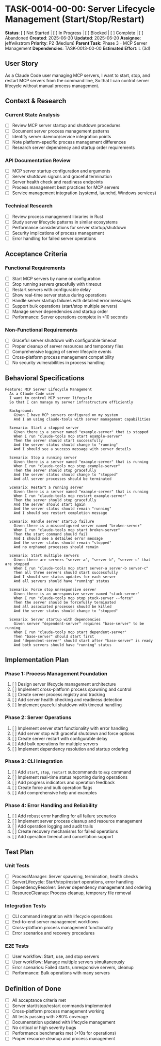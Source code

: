 # TASK-0014-00-00: Server Lifecycle Management (Start/Stop/Restart)

**Status**: [ ] Not Started | [ ] In Progress | [ ] Blocked | [ ] Complete | [ ] Abandoned
**Created**: 2025-06-20
**Updated**: 2025-06-20
**Assignee**: jeffwikstrom
**Priority**: P2 (Medium)
**Parent Task**: Phase 3 - MCP Server Management
**Dependencies**: TASK-0013-00-00
**Estimated Effort**: L (3d)

## User Story
As a Claude Code user managing MCP servers,
I want to start, stop, and restart MCP servers from the command line,
So that I can control server lifecycle without manual process management.

## Context & Research

### Current State Analysis
- [ ] Review MCP server startup and shutdown procedures
- [ ] Document server process management patterns
- [ ] Identify server daemon/service integration points
- [ ] Note platform-specific process management differences
- [ ] Research server dependency and startup order requirements

### API Documentation Review
- [ ] MCP server startup configuration and arguments
- [ ] Server shutdown signals and graceful termination
- [ ] Server health check and readiness endpoints
- [ ] Process management best practices for MCP servers
- [ ] Service management integration (systemd, launchd, Windows services)

### Technical Research
- [ ] Review process management libraries in Rust
- [ ] Study server lifecycle patterns in similar ecosystems
- [ ] Performance considerations for server startup/shutdown
- [ ] Security implications of process management
- [ ] Error handling for failed server operations

## Acceptance Criteria

### Functional Requirements
- [ ] Start MCP servers by name or configuration
- [ ] Stop running servers gracefully with timeout
- [ ] Restart servers with configurable delay
- [ ] Show real-time server status during operations
- [ ] Handle server startup failures with detailed error messages
- [ ] Support bulk operations (start/stop multiple servers)
- [ ] Manage server dependencies and startup order
- [ ] Performance: Server operations complete in <10 seconds

### Non-Functional Requirements
- [ ] Graceful server shutdown with configurable timeout
- [ ] Proper cleanup of server resources and temporary files
- [ ] Comprehensive logging of server lifecycle events
- [ ] Cross-platform process management compatibility
- [ ] No security vulnerabilities in process handling

## Behavioral Specifications

```gherkin
Feature: MCP Server Lifecycle Management
  As a Claude Code user
  I want to control MCP server lifecycle
  So that I can manage my server infrastructure efficiently

  Background:
    Given I have MCP servers configured on my system
    And I am using claude-tools with server management capabilities

  Scenario: Start a stopped server
    Given there is a server named "example-server" that is stopped
    When I run "claude-tools mcp start example-server"
    Then the server should start successfully
    And the server status should change to "running"
    And I should see a success message with server details

  Scenario: Stop a running server
    Given there is a server named "example-server" that is running
    When I run "claude-tools mcp stop example-server"
    Then the server should stop gracefully
    And the server status should change to "stopped"
    And all server processes should be terminated

  Scenario: Restart a running server
    Given there is a server named "example-server" that is running
    When I run "claude-tools mcp restart example-server"
    Then the server should stop gracefully
    And the server should start again
    And the server status should remain "running"
    And I should see restart completion message

  Scenario: Handle server startup failure
    Given there is a misconfigured server named "broken-server"
    When I run "claude-tools mcp start broken-server"
    Then the start command should fail
    And I should see a detailed error message
    And the server status should remain "stopped"
    And no orphaned processes should remain

  Scenario: Start multiple servers
    Given there are servers "server-a", "server-b", "server-c" that are stopped
    When I run "claude-tools mcp start server-a server-b server-c"
    Then all three servers should start successfully
    And I should see status updates for each server
    And all servers should have "running" status

  Scenario: Force stop unresponsive server
    Given there is an unresponsive server named "stuck-server"
    When I run "claude-tools mcp stop stuck-server --force"
    Then the server should be forcefully terminated
    And all associated processes should be killed
    And the server status should change to "stopped"

  Scenario: Server startup with dependencies
    Given server "dependent-server" requires "base-server" to be running
    When I run "claude-tools mcp start dependent-server"
    Then "base-server" should start first
    And "dependent-server" should start after "base-server" is ready
    And both servers should have "running" status
```

## Implementation Plan

### Phase 1: Process Management Foundation
1. [ ] Design server lifecycle management architecture
2. [ ] Implement cross-platform process spawning and control
3. [ ] Create server process registry and tracking
4. [ ] Add server health checking and readiness detection
5. [ ] Implement graceful shutdown with timeout handling

### Phase 2: Server Operations
1. [ ] Implement server start functionality with error handling
2. [ ] Add server stop with graceful shutdown and force options
3. [ ] Create server restart with configurable delay
4. [ ] Add bulk operations for multiple servers
5. [ ] Implement dependency resolution and startup ordering

### Phase 3: CLI Integration
1. [ ] Add `start`, `stop`, `restart` subcommands to `mcp` command
2. [ ] Implement real-time status reporting during operations
3. [ ] Add progress indicators and operation feedback
4. [ ] Create force and bulk operation flags
5. [ ] Add comprehensive help and examples

### Phase 4: Error Handling and Reliability
1. [ ] Add robust error handling for all failure scenarios
2. [ ] Implement server process cleanup and resource management
3. [ ] Add operation logging and audit trails
4. [ ] Create recovery mechanisms for failed operations
5. [ ] Add operation timeout and cancellation support

## Test Plan

### Unit Tests
- [ ] ProcessManager: Server spawning, termination, health checks
- [ ] ServerLifecycle: Start/stop/restart operations, error handling
- [ ] DependencyResolver: Server dependency management and ordering
- [ ] ResourceCleanup: Process cleanup, temporary file removal

### Integration Tests
- [ ] CLI command integration with lifecycle operations
- [ ] End-to-end server management workflows
- [ ] Cross-platform process management functionality
- [ ] Error scenarios and recovery procedures

### E2E Tests
- [ ] User workflow: Start, use, and stop servers
- [ ] User workflow: Manage multiple servers simultaneously
- [ ] Error scenarios: Failed starts, unresponsive servers, cleanup
- [ ] Performance: Bulk operations with many servers

## Definition of Done
- [ ] All acceptance criteria met
- [ ] Server start/stop/restart commands implemented
- [ ] Cross-platform process management working
- [ ] All tests passing with >80% coverage
- [ ] Documentation updated with lifecycle management
- [ ] No critical or high severity bugs
- [ ] Performance benchmarks met (<10s for operations)
- [ ] Proper resource cleanup and process management